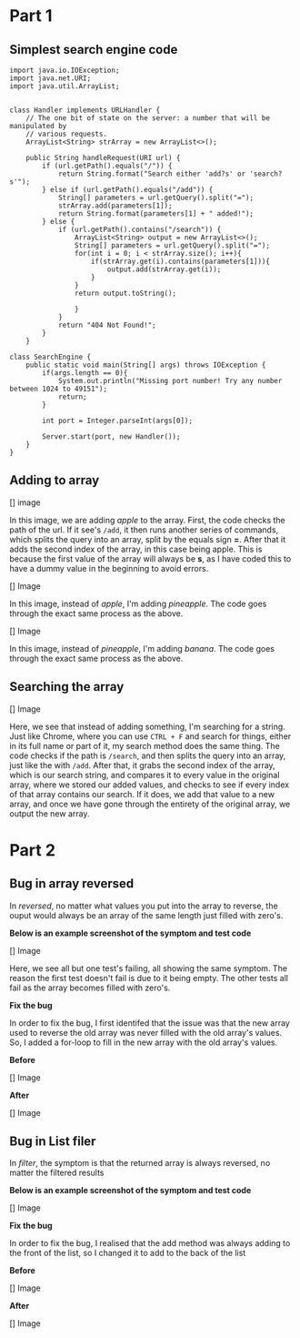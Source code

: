 # Part 1

## Simplest search engine code

```
import java.io.IOException;
import java.net.URI;
import java.util.ArrayList;


class Handler implements URLHandler {
    // The one bit of state on the server: a number that will be manipulated by
    // various requests.
    ArrayList<String> strArray = new ArrayList<>();

    public String handleRequest(URI url) {
        if (url.getPath().equals("/")) {
            return String.format("Search either 'add?s' or 'search?s'");
        } else if (url.getPath().equals("/add")) {
            String[] parameters = url.getQuery().split("=");
            strArray.add(parameters[1]);
            return String.format(parameters[1] + " added!");
        } else {
            if (url.getPath().contains("/search")) {
                ArrayList<String> output = new ArrayList<>();
                String[] parameters = url.getQuery().split("=");
                for(int i = 0; i < strArray.size(); i++){
                    if(strArray.get(i).contains(parameters[1])){
                        output.add(strArray.get(i));
                    }
                }
                return output.toString();
                
                }
            }
            return "404 Not Found!";
        }
    }

class SearchEngine {
    public static void main(String[] args) throws IOException {
        if(args.length == 0){
            System.out.println("Missing port number! Try any number between 1024 to 49151");
            return;
        }

        int port = Integer.parseInt(args[0]); 

        Server.start(port, new Handler());
    }
}
```

## Adding to array
[] image

In this image, we are adding _apple_ to the array. First, the code checks the path of the url. If it see's `/add`, it then runs another series of commands, which splits the query into an array, split by the equals sign **=**. After that it adds the second index of the array, in this case being apple. This is because the first value of the array will always be **s**, as I have coded this to have a dummy value in the beginning to avoid errors.

[] Image

In this image, instead of _apple_, I'm adding _pineapple_. The code goes through the exact same process as the above.

[] Image

In this image, instead of _pineapple_, I'm adding _banana_. The code goes through the exact same process as the above.

## Searching the array

[] Image

Here, we see that instead of adding something, I'm searching for a string. Just like Chrome, where you can use `CTRL + F` and search for things, either in its full name or part of it, my search method does the same thing. The code checks if the path is `/search`, and then splits the query into an array, just like the with `/add`. After that, it grabs the second index of the array, which is our search string, and compares it to every value in the original array, where we stored our added values, and checks to see if every index of that array contains our search. If it does, we add that value to a new array, and once we have gone through the entirety of the original array, we output the new array.




# Part 2

## Bug in array reversed

In _reversed_, no matter what values you put into the array to reverse, the ouput would always be an array of the same length just filled with zero's.

**Below is an example screenshot of the symptom and test code**

[] Image

Here, we see all but one test's failing, all showing the same symptom. The reason the first test doesn't fail is due to it being empty. The other tests all fail as the array becomes filled with zero's.

**Fix the bug**

In order to fix the bug, I first identifed that the issue was that the new array used to reverse the old array was never filled with the old array's values. So, I added a for-loop to fill in the new array with the old array's values.

**Before**

[] Image

**After**

[] Image


## Bug in List filer

In _filter_, the symptom is that the returned array is always reversed, no matter the filtered results

**Below is an example screenshot of the symptom and test code**

[] Image

**Fix the bug**

In order to fix the bug, I realised that the add method was always adding to the front of the list, so I changed it to add to the back of the list

**Before**

[] Image

**After**

[] Image